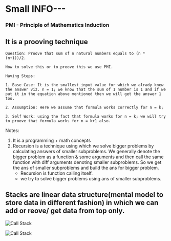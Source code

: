 # Small INFO---

### PMI - Principle of Mathematics Induction

## It is a prooving technique

```
Question: Proove that sum of n natural numbers equals to (n * (n+1))/2.

Now to solve this or to proove this we use PMI.

Having Steps:

1. Base Case: It is the smallest input value for which we alrady knew the answer viz. n = 1; we know that the sum of 1 number is 1 and if we put it in the equation above mentioned then we will get the answer 1 too.

2. Assumption: Here we assume that formula works correctly for n = k;

3. Self Work: using the fact that formula works for n = k; we will try to proove that formula works for n = k+1 also.
```

Notes:

1. It is a programming + math concepts
2. Recursion is a technique using which we solve bigger problems by calculating answers of smaller subproblems. We generally denote the bigger problem as a function & some arguments and then call the same function with diff arguments denoting smaller subproblems. So we get the ans of smaller subproblems and build the ans for bigger problem.
   - Recursion is function calling itself.
   - we try to solve bigger problems using ans of smaller subproblems.

## Stacks are linear data structure(mental model to store data in different fashion) in which we can add or reove/ get data from top only.

![Call Stack](/Screenshot%202023-09-12%20090746.png)

![Call Stack](/Screenshot%202023-09-12%20092135.png)
